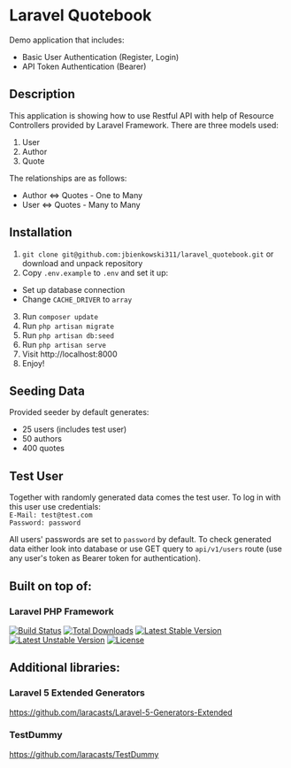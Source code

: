 # Laravel Quotebook
Demo application that includes:
* Basic User Authentication (Register, Login)
* API Token Authentication (Bearer)

## Description
This application is showing how to use Restful API with help of Resource Controllers provided by Laravel Framework. There are three models used:

1. User
2. Author
3. Quote

The relationships are as follows:
* Author <=> Quotes - One to Many
* User <=> Quotes - Many to Many

## Installation
1. `git clone git@github.com:jbienkowski311/laravel_quotebook.git` or download and unpack repository
2. Copy `.env.example` to `.env` and set it up:
  * Set up database connection
  * Change `CACHE_DRIVER` to `array`
3. Run `composer update`
4. Run `php artisan migrate`
5. Run `php artisan db:seed`
6. Run `php artisan serve`
7. Visit http://localhost:8000
8. Enjoy!

## Seeding Data
Provided seeder by default generates:
* 25 users (includes test user)
* 50 authors
* 400 quotes

## Test User
Together with randomly generated data comes the test user. To log in with this user use credentials:  
`E-Mail: test@test.com`  
`Password: password`

All users' passwords are set to `password` by default. To check generated data either look into database or use GET query to `api/v1/users` route (use any user's token as Bearer token for authentication).

## Built on top of:
### Laravel PHP Framework

[![Build Status](https://travis-ci.org/laravel/framework.svg)](https://travis-ci.org/laravel/framework)
[![Total Downloads](https://poser.pugx.org/laravel/framework/d/total.svg)](https://packagist.org/packages/laravel/framework)
[![Latest Stable Version](https://poser.pugx.org/laravel/framework/v/stable.svg)](https://packagist.org/packages/laravel/framework)
[![Latest Unstable Version](https://poser.pugx.org/laravel/framework/v/unstable.svg)](https://packagist.org/packages/laravel/framework)
[![License](https://poser.pugx.org/laravel/framework/license.svg)](https://packagist.org/packages/laravel/framework)

## Additional libraries:
### Laravel 5 Extended Generators
https://github.com/laracasts/Laravel-5-Generators-Extended

### TestDummy
https://github.com/laracasts/TestDummy
